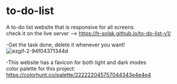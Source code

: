 # to-do-list  
A to-do list website that is responsive for all screens.  
check it on the live server --> https://h-solak.github.io/to-do-list-v1/  

-Get the task done, delete it whenever you want!  
![ezgif-2-94f04371344d](https://user-images.githubusercontent.com/81798435/145232311-de599dd8-212a-45f2-82b9-a89bc55231ea.gif)

-This website has a favicon for both light and dark modes  
color palette for this project: https://colorhunt.co/palette/222222045757044343e4e4e4  
